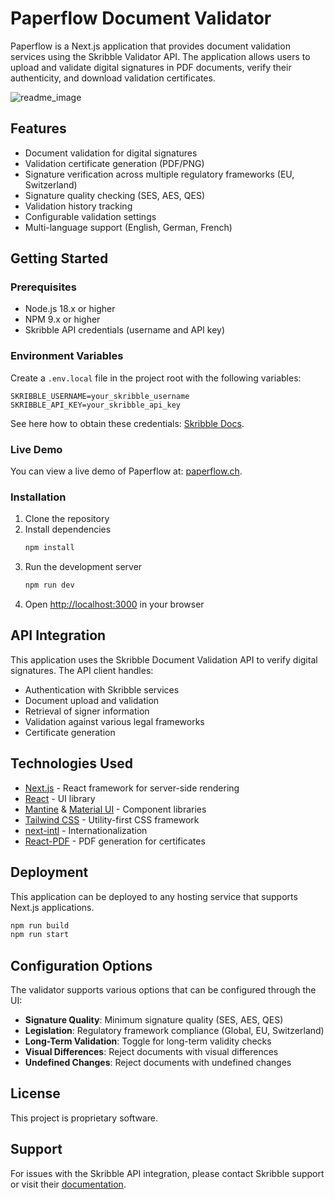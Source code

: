 # Paperflow Document Validator

Paperflow is a Next.js application that provides document validation services using the Skribble Validator API. The application allows users to upload and validate digital signatures in PDF documents, verify their authenticity, and download validation certificates.

![readme_image](https://github.com/user-attachments/assets/2836cef9-2649-4af8-b5f6-5d642515a26d)

## Features

- Document validation for digital signatures
- Validation certificate generation (PDF/PNG)
- Signature verification across multiple regulatory frameworks (EU, Switzerland)
- Signature quality checking (SES, AES, QES)
- Validation history tracking
- Configurable validation settings
- Multi-language support (English, German, French)

## Getting Started

### Prerequisites

- Node.js 18.x or higher
- NPM 9.x or higher
- Skribble API credentials (username and API key)

### Environment Variables

Create a `.env.local` file in the project root with the following variables:

```
SKRIBBLE_USERNAME=your_skribble_username
SKRIBBLE_API_KEY=your_skribble_api_key
```

See here how to obtain these credentials: [Skribble Docs](https://docs.skribble.com/business-admin/api/apicreate.html).

### Live Demo
You can view a live demo of Paperflow at: [paperflow.ch](https://paperflow.ch).

### Installation

1. Clone the repository
2. Install dependencies
   ```bash
   npm install
   ```
3. Run the development server
   ```bash
   npm run dev
   ```
4. Open [http://localhost:3000](http://localhost:3000) in your browser

## API Integration

This application uses the Skribble Document Validation API to verify digital signatures. The API client handles:

- Authentication with Skribble services
- Document upload and validation
- Retrieval of signer information
- Validation against various legal frameworks
- Certificate generation

## Technologies Used

- [Next.js](https://nextjs.org/) - React framework for server-side rendering
- [React](https://reactjs.org/) - UI library
- [Mantine](https://mantine.dev/) & [Material UI](https://mui.com/) - Component libraries
- [Tailwind CSS](https://tailwindcss.com/) - Utility-first CSS framework
- [next-intl](https://next-intl-docs.vercel.app/) - Internationalization
- [React-PDF](https://react-pdf.org/) - PDF generation for certificates

## Deployment

This application can be deployed to any hosting service that supports Next.js applications.

```bash
npm run build
npm run start
```

## Configuration Options

The validator supports various options that can be configured through the UI:

- **Signature Quality**: Minimum signature quality (SES, AES, QES)
- **Legislation**: Regulatory framework compliance (Global, EU, Switzerland)
- **Long-Term Validation**: Toggle for long-term validity checks
- **Visual Differences**: Reject documents with visual differences
- **Undefined Changes**: Reject documents with undefined changes

## License

This project is proprietary software.

## Support

For issues with the Skribble API integration, please contact Skribble support or visit their [documentation](https://docs.skribble.com/).

